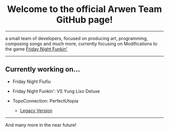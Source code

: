 <p align="center">
  <h1 align="center">Welcome to the official Arwen Team GitHub page!</h1>
</p>

------------------------
a small team of developers, focused on producing art, programming, composing songs and much more, currently focusing on Modifications to the game [Friday Night Funkin'](https://github.com/FunkinCrew/Funkin)

------------------------
## Currently working on...

* Friday Night Fiufiu

* Friday Night Funkin': VS Yung Lixo Deluxe

* TopoConnection: PerfectUtopia
  * [Legacy Version](https://github.com/Arwen-Team/TopoConnection-Legacy)

------------------------
And many more in the near future!
